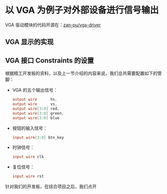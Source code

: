 # 以 VGA 为例子对外部设备进行信号输出

VGA 驱动模块的代码开源在：[zan-pu/vga-driver](https://github.com/zan-pu/vga-driver)

## VGA 显示的实现



## VGA 接口 Constraints 的设置

根据精工开发板的资料，以及上一节介绍的内容来说，我们总共需要配置如下的管脚：

- VGA 的五个输出信号：

  ```verilog
  output wire      hs,
  output wire      vs,
  output wire[3:0] red,
  output wire[3:0] green,
  output wire[3:0] blue
  ```

- 按钮的输入信号：

  ```verilog
  input wire[3:0] btn_key
  ```

- 时钟信号：

  ```verilog
  input wire clk
  ```

- 复位信号：

  ```verilog
  input wire rst
  ```

针对我们的开发板，在综合项目之后，我们点开
